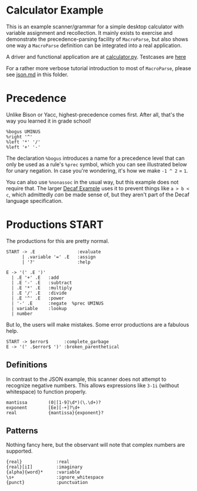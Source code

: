 # Calculator Example
This is an example scanner/grammar for a simple desktop calculator with variable
assignment and recollection. It mainly exists to exercise and demonstrate the
precedence-parsing facility of `MacroParse`, but also shows one way a `MacroParse`
definition can be integrated into a real application.

A driver and functional application are at [calculator.py](calculator.py).
Testcases are [here](../tests/test_examples.py)

For a rather more verbose tutorial introduction to most of `MacroParse`, please
see [json.md](json.md) in this folder.

# Precedence
Unlike Bison or Yacc, highest-precedence comes first. After all, that's the way
you learned it in grade school!
```
%bogus UMINUS
%right '^'
%left '*' '/'
%left '+' '-'
```
The declaration `%bogus` introduces a name for a precedence level that can only be
used as a rule's `%prec` symbol, which you can see illustrated below for unary negation.
In case you're wondering, it's how we make `-1 ^ 2` = `1`.

You can also use `%nonassoc` in the usual way, but this example does not require that.
The larger [Decaf Example](decaf.md) uses it to prevent things like `a > b < c`, which
admittedly *can* be made sense of, but they aren't part of the Decaf language specification.

# Productions START
The productions for this are pretty normal.
```
START -> .E                :evaluate
      | .variable '=' .E   :assign
      | '?'                :help

E -> '(' .E ')'
  | .E '+' .E   :add
  | .E '-' .E   :subtract
  | .E '*' .E   :multiply
  | .E '/' .E   :divide
  | .E '^' .E   :power
  | '-' .E      :negate  %prec UMINUS
  | variable    :lookup
  | number
```
But lo, the users will make mistakes. Some error productions are a fabulous help.
```
START -> $error$      :complete_garbage
E -> '(' .$error$ ')' :broken_parenthetical
```

## Definitions
In contrast to the JSON example, this scanner does not attempt to recognize negative numbers.
This allows expressions like `3-1i` (without whitespace) to function properly.
```
mantissa        (0|[1-9]\d*)(\.\d+)?
exponent        [Ee][-+]?\d+
real            {mantissa}{exponent}? 
```
## Patterns
Nothing fancy here, but the observant will note that complex numbers are supported.
```
{real}             :real
{real}[iI]         :imaginary
{alpha}{word}*     :variable
\s+                :ignore_whitespace
{punct}            :punctuation
```
